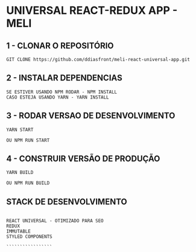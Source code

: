 # UNIVERSAL REACT-REDUX APP - MELI

## 1 - CLONAR O REPOSITÓRIO


`````
GIT CLONE https://github.com/ddiasfront/meli-react-universal-app.git
`````

## 2 - INSTALAR DEPENDENCIAS 

`````
SE ESTIVER USANDO NPM RODAR - NPM INSTALL
CASO ESTEJA USANDO YARN - YARN INSTALL
`````

## 3 - RODAR VERSAO DE DESENVOLVIMENTO

````
YARN START 

OU NPM RUN START
````
 
## 4 - CONSTRUIR VERSÃO DE PRODUÇÃO

````
YARN BUILD

OU NPM RUN BUILD
````




## STACK DE DESENVOLVIMENTO


``````````````````

REACT UNIVERSAL - OTIMIZADO PARA SEO
REDUX
IMMUTABLE
STYLED COMPONENTS

`````````````````